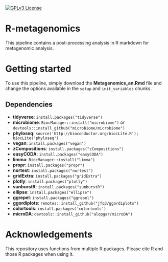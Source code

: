 [![GPLv3 License](https://img.shields.io/badge/License-GPL%20v3-yellow.svg)](https://opensource.org/licenses/)

# R-metagenomics
This pipeline contains a post-processing analysis in R markdown for metagenomic analysis.

# Getting started
To use this pipeline, simply download the **Metagenomics_an.Rmd** file and change the options available in the `setup` and `init_variables` chunks.

## Dependencies
- **tidyverse**: `install.packages("tidyverse")`
- **microbiome**: `BiocManager::install("microbiome")` or `devtools::install_github("microbiome/microbiome")`
- **phyloseq**: `source('http://bioconductor.org/biocLite.R'); biocLite('phyloseq')`
- **vegan**: `install.packages("vegan")`
- **zCompositions**: `install.packages("zCompositions")`
- **easyCODA**: `install.packages("easyCODA")`
- **limma**: `BiocManager::install("limma")`
- **propr**: `install.packages("propr")`
- **nortest**: `install.packages("nortest")`
- **gridExtra**: `install.packages("gridExtra")`
- **plotly**: `install.packages("plotly")`
- **sunburstR**: `install.packages("sunburstR")`
- **ellipse**: `install.packages("ellipse")`
- **ggrepel**: `install.packages("ggrepel")`
- **ggordiplots**: `remotes::install_github("jfq3/ggordiplots")`
- **colortools**: `install.packages('colortools')`
- **microDA**: `devtools::install_github("alopgar/microDA")`

# Acknowledgements
This repository uses functions from multiple R packages. Please cite R and those R packages when using it.
